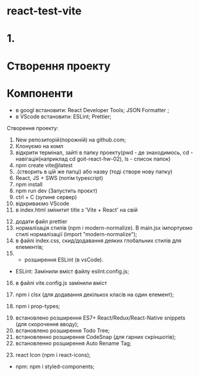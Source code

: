 # react-test-vite

<!-- Викладач Сергій Дринкін -->

# 1.

# Створення проекту

# Компоненти

- в googl встановити: React Developer Tools; JSON Formatter ;
- в VScode встановити: ESLint; Prettier;

Створення проекту:

1. New репозиторій(порожній) на github.com;
2. Клонуємо на комп
3. відкрити термінал, зайті в папку проекту(pwd - де знаходимось, cd -
   навігація(наприклад cd goit-react-hw-02), ls - список папок)
4. npm create vite@latest
5. .(створить в цій же папці) або назву (тоді створе нову папку)
6. React, JS + SWS (потім typescript)
7. npm install
8. npm run dev (Запустить проєкт)
9. ctrl + С (зупине сервер)
10. відкриваємо VScode
11. в index.html змінитит title з 'Vite + React' на свій
<!--  -->
12. додати файл prettier
13. нормалізація стилів (npm i modern-normalize). В main.jsx імпортуємо стилі
    нормалізації (import "modern-normalize");
14. в файлі index.css, скид/додавання деяких глобальних стилів для елементів;
15. - розширення ESLint (в vsCode).

- ESLint: Замінили вміст файлу eslint.config.js;

16. в файлі vite.config.js замінили вміст
    <!-- --------------- -->

17. npm i clsx (для додавання декількох класів на один елемент);
18. npm i prop-types;
<!-- ---- -->
19. встановлено розширення ES7+ React/Redux/React-Native snippets (для
    скорочення вводу);
20. встановлено розширення Todo Tree;
21. встановленно розширення CodeSnap (для гарних скріншотів);
22. встановленно розширення Auto Rename Tag;
<!-- ---- -->
23. react Icon (npm i react-icons);

- npm: npm i styled-components;
